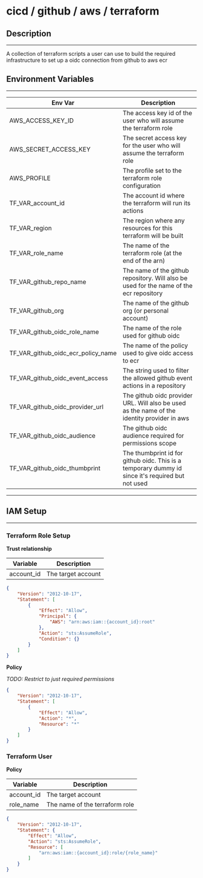 # cicd / github / aws / terraform

## Description

---
A collection of terraform scripts a user can use to build the required infrastructure to set up a oidc connection from github to aws ecr 

## Environment Variables

---
| Env Var                            | Description                                                      |
|------------------------------------|------------------------------------------------------------------|
| AWS_ACCESS_KEY_ID                  | The access key id of the user who will assume the terraform role |
| AWS_SECRET_ACCESS_KEY              | The secret access key for the user who will assume the terraform role |
| AWS_PROFILE                        | The profile set to the terraform role configuration |
| TF_VAR_account_id                  | The account id where the terraform will run its actions |
| TF_VAR_region                      | The region where any resources for this terraform will be built |
| TF_VAR_role_name                   | The name of the terraform role (at the end of the arn) |
| TF_VAR_github_repo_name            | The name of the github repository. Will also be used for the name of the ecr repository |
| TF_VAR_github_org                  | The name of the github org (or personal account) |
| TF_VAR_github_oidc_role_name       | The name of the role used for github oidc |
| TF_VAR_github_oidc_ecr_policy_name | The name of the policy used to give oidc access to ecr |
| TF_VAR_github_oidc_event_access    | The string used to filter the allowed github event actions in a repository |
| TF_VAR_github_oidc_provider_url | The github oidc provider URL. Will also be used as the name of the identity provider in aws |
| TF_VAR_github_oidc_audience | The github oidc audience required for permissions scope |
| TF_VAR_github_oidc_thumbprint | The thumbprint id for github oidc. This is a temporary dummy id since it's required but not used |

---
## IAM Setup

-----
### Terraform Role Setup

**Trust relationship**

| Variable | Description |
| -------- | ----------- |
| account_id | The target account |

```json
{
    "Version": "2012-10-17",
    "Statement": [
        {
            "Effect": "Allow",
            "Principal": {
                "AWS": "arn:aws:iam::{account_id}:root"
            },
            "Action": "sts:AssumeRole",
            "Condition": {}
        }
    ]
}
```

**Policy**

_TODO: Restrict to just required permissions_
```json
{
    "Version": "2012-10-17",
    "Statement": [
        {
            "Effect": "Allow",
            "Action": "*",
            "Resource": "*"
        }
    ]
}
```

### Terraform User

**Policy**

| Variable | Description |
| -------- | ----------- |
| account_id | The target account |
| role_name | The name of the terraform role |

```json
{
    "Version": "2012-10-17",
    "Statement": {
        "Effect": "Allow",
        "Action": "sts:AssumeRole",
        "Resource": [
            "arn:aws:iam::{account_id}:role/{role_name}"
        ]
    }
}
```